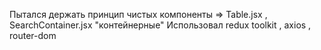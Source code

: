 Пытался держать принцип чистых компоненты =>
Table.jsx , SearchContainer.jsx "контейнерные"
Использовал redux toolkit , axios , router-dom
